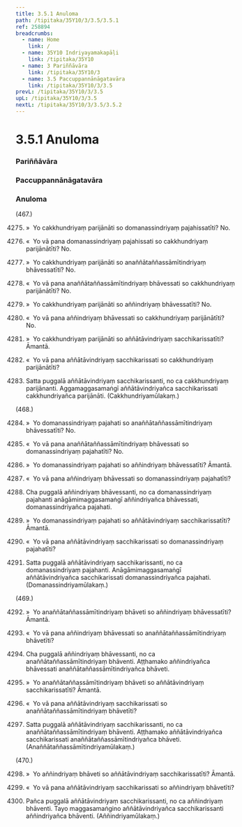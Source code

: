 ```yaml
---
title: 3.5.1 Anuloma
path: /tipitaka/35Y10/3/3.5/3.5.1
ref: 258894
breadcrumbs:
  - name: Home
    link: /
  - name: 35Y10 Indriyayamakapāḷi
    link: /tipitaka/35Y10
  - name: 3 Pariññāvāra
    link: /tipitaka/35Y10/3
  - name: 3.5 Paccuppannānāgatavāra
    link: /tipitaka/35Y10/3/3.5
prevL: /tipitaka/35Y10/3/3.5
upL: /tipitaka/35Y10/3/3.5
nextL: /tipitaka/35Y10/3/3.5/3.5.2
---
```


# 3.5.1 Anuloma

### Pariññāvāra

### Paccuppannānāgatavāra

### Anuloma

(467.)

4275. »  Yo cakkhundriyaṃ parijānāti so domanassindriyaṃ pajahissatīti? No.

4276. «  Yo vā pana domanassindriyaṃ pajahissati so cakkhundriyaṃ parijānātīti? No.

4277. »  Yo cakkhundriyaṃ parijānāti so anaññātaññassāmītindriyaṃ bhāvessatīti? No.

4278. «  Yo vā pana anaññātaññassāmītindriyaṃ bhāvessati so cakkhundriyaṃ parijānātīti? No.

4279. »  Yo cakkhundriyaṃ parijānāti so aññindriyaṃ bhāvessatīti? No.

4280. «  Yo vā pana aññindriyaṃ bhāvessati so cakkhundriyaṃ parijānātīti? No.

4281. »  Yo cakkhundriyaṃ parijānāti so aññātāvindriyaṃ sacchikarissatīti? Āmantā.

4282. «  Yo vā pana aññātāvindriyaṃ sacchikarissati so cakkhundriyaṃ parijānātīti?

4283. Satta puggalā aññātāvindriyaṃ sacchikarissanti, no ca cakkhundriyaṃ parijānanti. Aggamaggasamaṅgī aññātāvindriyañca sacchikarissati cakkhundriyañca parijānāti. (Cakkhundriyamūlakaṃ.)

(468.)

4284. »  Yo domanassindriyaṃ pajahati so anaññātaññassāmītindriyaṃ bhāvessatīti? No.

4285. «  Yo vā pana anaññātaññassāmītindriyaṃ bhāvessati so domanassindriyaṃ pajahatīti? No.

4286. »  Yo domanassindriyaṃ pajahati so aññindriyaṃ bhāvessatīti? Āmantā.

4287. «  Yo vā pana aññindriyaṃ bhāvessati so domanassindriyaṃ pajahatīti?

4288. Cha puggalā aññindriyaṃ bhāvessanti, no ca domanassindriyaṃ pajahanti anāgāmimaggasamaṅgī aññindriyañca bhāvessati, domanassindriyañca pajahati.

4289. »  Yo domanassindriyaṃ pajahati so aññātāvindriyaṃ sacchikarissatīti? Āmantā.

4290. «  Yo vā pana aññātāvindriyaṃ sacchikarissati so domanassindriyaṃ pajahatīti?

4291. Satta puggalā aññātāvindriyaṃ sacchikarissanti, no ca domanassindriyaṃ pajahanti. Anāgāmimaggasamaṅgī aññātāvindriyañca sacchikarissati domanassindriyañca pajahati. (Domanassindriyamūlakaṃ.)

(469.)

4292. »  Yo anaññātaññassāmītindriyaṃ bhāveti so aññindriyaṃ bhāvessatīti? Āmantā.

4293. «  Yo vā pana aññindriyaṃ bhāvessati so anaññātaññassāmītindriyaṃ bhāvetīti?

4294. Cha puggalā aññindriyaṃ bhāvessanti, no ca anaññātaññassāmītindriyaṃ bhāventi. Aṭṭhamako aññindriyañca bhāvessati anaññātaññassāmītindriyañca bhāveti.

4295. »  Yo anaññātaññassāmītindriyaṃ bhāveti so aññātāvindriyaṃ sacchikarissatīti? Āmantā.

4296. «  Yo vā pana aññātāvindriyaṃ sacchikarissati so anaññātaññassāmītindriyaṃ bhāvetīti?

4297. Satta puggalā aññātāvindriyaṃ sacchikarissanti, no ca anaññātaññassāmītindriyaṃ bhāventi. Aṭṭhamako aññātāvindriyañca sacchikarissati anaññātaññassāmītindriyañca bhāveti. (Anaññātaññassāmītindriyamūlakaṃ.)

(470.)

4298. »  Yo aññindriyaṃ bhāveti so aññātāvindriyaṃ sacchikarissatīti? Āmantā.

4299. «  Yo vā pana aññātāvindriyaṃ sacchikarissati so aññindriyaṃ bhāvetīti?

4300. Pañca puggalā aññātāvindriyaṃ sacchikarissanti, no ca aññindriyaṃ bhāventi. Tayo maggasamaṅgino aññātāvindriyañca sacchikarissanti aññindriyañca bhāventi. (Aññindriyamūlakaṃ.)



